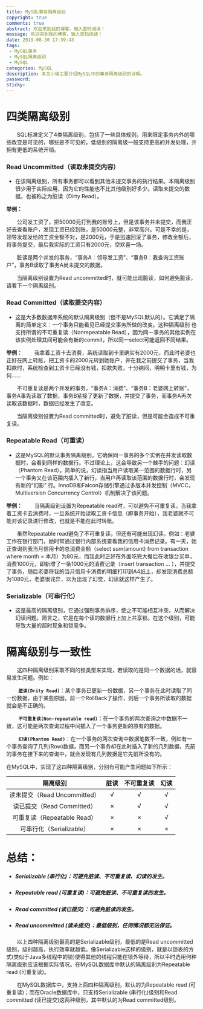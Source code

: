 ```yaml
---
title: MySQL事务隔离级别
copyright: true
comments: true
abstract: 欢迎来到我的博客，输入密码阅读！
message: 欢迎来到我的博客，输入密码阅读！
date: 2019-08-30 17:39:43
tags:
 - MySQL事务
 - MySQL隔离级别
 - MySQL
categories: MySQL
description: 本文小编主要介绍MySQL中的事务隔离级别的详解。
password:
sticky:
---
```


# 四类隔离级别

&emsp;&emsp;SQL标准定义了4类隔离级别，包括了一些具体规则，用来限定事务内外的哪些改变是可见的，哪些是不可见的。低级别的隔离级一般支持更高的并发处理，并拥有更低的系统开销。

### Read Uncommitted（读取未提交内容）

 - 在该隔离级别，所有事务都可以看到其他未提交事务的执行结果。本隔离级别很少用于实际应用，因为它的性能也不比其他级别好多少。读取未提交的数据，也被称之为脏读（Dirty Read）。

**举例：**

&emsp;&emsp;公司发工资了，把50000元打到我的账号上，但是该事务并未提交，而我正好去查看账户，发现工资已经到账，是50000元整，非常高兴。可是不幸的是，领导发现发给的工资金额不对，是2000元，于是迅速回滚了事务，修改金额后，将事务提交，最后我实际的工资只有2000元，空欢喜一场。

&emsp;&emsp;脏读是两个并发的事务，“事务A：领导发工资”、“事务B：我查询工资账户”，事务B读取了事务A尚未提交的数据。

&emsp;&emsp;当隔离级别设置为Read uncommitted时，就可能出现脏读，如何避免脏读，请看下一个隔离级别。

### Read Committed（读取提交内容）

 - 这是大多数数据库系统的默认隔离级别（但不是MySQL默认的）。它满足了隔离的简单定义：一个事务只能看见已经提交事务所做的改变。这种隔离级别 也支持所谓的不可重复读（Nonrepeatable Read），因为同一事务的其他实例在该实例处理其间可能会有新的commit，所以同一select可能返回不同结果。

**举例：**
&emsp;&emsp;我拿着工资卡去消费，系统读取到卡里确实有2000元，而此时老婆也正好在网上转账，把工资卡的2000元转到她账户，并在我之前提交了事务，当我扣款时，系统检查到工资卡已经没有钱，扣款失败，十分纳闷，明明卡里有钱，为何......

&emsp;&emsp;不可重复读是两个并发的事务，“事务A：消费”、“事务B：老婆网上转账”，事务A事先读取了数据，事务B紧接了更新了数据，并提交了事务，而事务A再次读取该数据时，数据已经发生了改变。

&emsp;&emsp;当隔离级别设置为Read committed时，避免了脏读，但是可能会造成不可重复读。

### Repeatable Read（可重读）

 - 这是MySQL的默认事务隔离级别，它确保同一事务的多个实例在并发读取数据时，会看到同样的数据行。不过理论上，这会导致另一个棘手的问题：幻读 （Phantom Read）。简单的说，幻读指当用户读取某一范围的数据行时，另一个事务又在该范围内插入了新行，当用户再读取该范围的数据行时，会发现有新的“幻影” 行。InnoDB和Falcon存储引擎通过多版本并发控制（MVCC，Multiversion Concurrency Control）机制解决了该问题。

**举例：**
&emsp;&emsp;当隔离级别设置为Repeatable read时，可以避免不可重复读。当我拿着工资卡去消费时，一旦系统开始读取工资卡信息（即事务开始），我老婆就不可能对该记录进行修改，也就是不能在此时转账。

&emsp;&emsp;虽然Repeatable read避免了不可重复读，但还有可能出现幻读。例如：老婆工作在银行部门，她时常通过银行内部系统查看我的信用卡消费记录。有一天，她正查询到我当月信用卡的总消费金额（select sum(amount) from transaction where month = 本月）为80元，而我此时正好在外面吃完大餐后在收银台买单，消费1000元，即新增了一条1000元的消费记录（insert transaction ... ），并提交了事务，随后老婆将我的当月信用卡消费的明细打印到A4纸上，却发现消费总额为1080元，老婆很诧异，以为出现了幻觉，幻读就这样产生了。

### Serializable（可串行化）

 - 这是最高的隔离级别，它通过强制事务排序，使之不可能相互冲突，从而解决幻读问题。简言之，它是在每个读的数据行上加上共享锁。在这个级别，可能导致大量的超时现象和锁竞争。

# 隔离级别与一致性

&emsp;&emsp;这四种隔离级别采取不同的锁类型来实现，若读取的是同一个数据的话，就容易发生问题。例如：

&emsp;&emsp; **`脏读(Drity Read)`**：某个事务已更新一份数据，另一个事务在此时读取了同一份数据，由于某些原因，前一个RollBack了操作，则后一个事务所读取的数据就会是不正确的。

&emsp;&emsp;  **`不可重复读(Non-repeatable read)`**：在一个事务的两次查询之中数据不一致，这可能是两次查询过程中间插入了一个事务更新的原有的数据。

&emsp;&emsp; **`幻读(Phantom Read)`**：在一个事务的两次查询中数据笔数不一致，例如有一个事务查询了几列(Row)数据，而另一个事务却在此时插入了新的几列数据，先前的事务在接下来的查询中，就会发现有几列数据是它先前所没有的。

在MySQL中，实现了这四种隔离级别，分别有可能产生问题如下所示：

|隔离级别|脏读|不可重复读|幻读|
|:----:|:----:|:----:|:----:|
|读未提交（Read Uncommitted）|√|√|√|
|读已提交（Read Committed）|×|√|√|
|可重复读（Repeatable Read）|×|×|√|
|可串行化（Serializable）|×|×|×|

# 总结：
 - ##### Serializable (串行化)：可避免脏读、不可重复读、幻读的发生。
 - ##### Repeatable read (可重复读)：可避免脏读、不可重复读的发生。
 - ##### Read committed (读已提交)：可避免脏读的发生。
 - ##### Read uncommitted (读未提交)：最低级别，任何情况都无法保证。

&emsp;&emsp;以上四种隔离级别最高的是Serializable级别，最低的是Read uncommitted级别，级别越高，执行效率就越低。像Serializable这样的级别，就是以锁表的方式(类似于Java多线程中的锁)使得其他的线程只能在锁外等待，所以平时选用何种隔离级别应该根据实际情况。在MySQL数据库中默认的隔离级别为Repeatable read (可重复读)。

&emsp;&emsp;在MySQL数据库中，支持上面四种隔离级别，默认的为Repeatable read (可重复读)；而在Oracle数据库中，只支持Serializable (串行化)级别和Read committed (读已提交)这两种级别，其中默认的为Read committed级别。